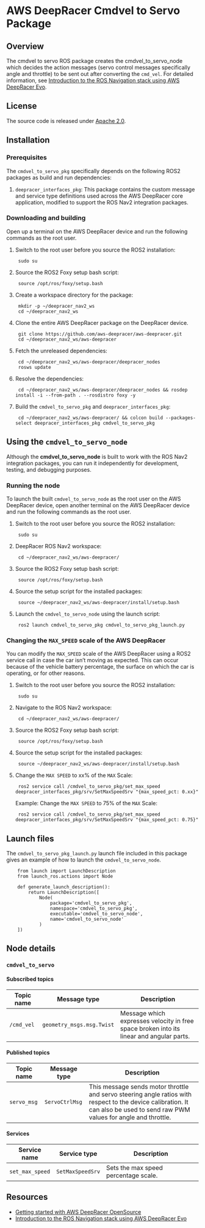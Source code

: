 # AWS DeepRacer Cmdvel to Servo Package

## Overview

The cmdvel to servo ROS package creates the cmdvel_to_servo_node which decides the action messages (servo control messages specifically angle and throttle) to be sent out after converting the `cmd_vel`. For detailed information, see [Introduction to the ROS Navigation stack using AWS DeepRacer Evo](https://github.com/aws-deepracer/aws-deepracer/blob/main/introduction-to-the-ros-navigation-stack-using-aws-deepracer-evo.md).

## License

The source code is released under [Apache 2.0](https://aws.amazon.com/apache-2-0/).

## Installation

### Prerequisites

The `cmdvel_to_servo_pkg` specifically depends on the following ROS2 packages as build and run dependencies:

1. `deepracer_interfaces_pkg`: This package contains the custom message and service type definitions used across the AWS DeepRacer core application, modified to support the ROS Nav2 integration packages.

### Downloading and building

Open up a terminal on the AWS DeepRacer device and run the following commands as the root user.

1. Switch to the root user before you source the ROS2 installation:

        sudo su

1. Source the ROS2 Foxy setup bash script:

        source /opt/ros/foxy/setup.bash 

1. Create a workspace directory for the package:

        mkdir -p ~/deepracer_nav2_ws
        cd ~/deepracer_nav2_ws

1. Clone the entire AWS DeepRacer package on the DeepRacer device.

        git clone https://github.com/aws-deepracer/aws-deepracer.git
        cd ~/deepracer_nav2_ws/aws-deepracer

1. Fetch the unreleased dependencies:

        cd ~/deepracer_nav2_ws/aws-deepracer/deepracer_nodes
        rosws update

1. Resolve the dependencies:

        cd ~/deepracer_nav2_ws/aws-deepracer/deepracer_nodes && rosdep install -i --from-path . --rosdistro foxy -y

1. Build the `cmdvel_to_servo_pkg` and `deepracer_interfaces_pkg`:

        cd ~/deepracer_nav2_ws/aws-deepracer/ && colcon build --packages-select deepracer_interfaces_pkg cmdvel_to_servo_pkg


## Using the `cmdvel_to_servo_node`

Although the **cmdvel_to_servo_node** is built to work with the ROS Nav2 integration packages, you can run it independently for development, testing, and debugging purposes.

### Running the node

To launch the built `cmdvel_to_servo_node` as the root user on the AWS DeepRacer device, open another terminal on the AWS DeepRacer device and run the following commands as the root user.

1. Switch to the root user before you source the ROS2 installation:

        sudo su

1. DeepRacer ROS Nav2 workspace:

        cd ~/deepracer_nav2_ws/aws-deepracer/

1. Source the ROS2 Foxy setup bash script:

        source /opt/ros/foxy/setup.bash 

1. Source the setup script for the installed packages:

        source ~/deepracer_nav2_ws/aws-deepracer/install/setup.bash

1. Launch the `cmdvel_to_servo_node` using the launch script:

        ros2 launch cmdvel_to_servo_pkg cmdvel_to_servo_pkg_launch.py


### Changing the `MAX_SPEED` scale of the AWS DeepRacer

You can modify the `MAX_SPEED` scale of the AWS DeepRacer using a ROS2 service call in case the car isn’t moving as expected. This can occur because of the vehicle battery percentage, the surface on which the car is operating, or for other reasons.

1. Switch to the root user before you source the ROS2 installation:

        sudo su

1. Navigate to the ROS Nav2 workspace:

        cd ~/deepracer_nav2_ws/aws-deepracer/

1. Source the ROS2 Foxy setup bash script:

        source /opt/ros/foxy/setup.bash

1. Source the setup script for the installed packages:

        source ~/deepracer_nav2_ws/aws-deepracer/install/setup.bash

1. Change the `MAX SPEED` to xx% of the `MAX` Scale:

        ros2 service call /cmdvel_to_servo_pkg/set_max_speed deepracer_interfaces_pkg/srv/SetMaxSpeedSrv "{max_speed_pct: 0.xx}"

    Example: Change the `MAX SPEED` to 75% of the `MAX` Scale:

        ros2 service call /cmdvel_to_servo_pkg/set_max_speed deepracer_interfaces_pkg/srv/SetMaxSpeedSrv "{max_speed_pct: 0.75}"


## Launch files

The `cmdvel_to_servo_pkg_launch.py` launch file included in this package gives an example of how to launch the `cmdvel_to_servo_node`.

        from launch import LaunchDescription
        from launch_ros.actions import Node

        def generate_launch_description():
            return LaunchDescription([
                Node(
                    package='cmdvel_to_servo_pkg',
                    namespace='cmdvel_to_servo_pkg',
                    executable='cmdvel_to_servo_node',
                    name='cmdvel_to_servo_node'
                )
        ])


## Node details

### `cmdvel_to_servo`

#### Subscribed topics

| Topic name | Message type | Description |
|----------- | ------------ | ----------- |
|`/cmd_vel`|`geometry_msgs.msg.Twist`|Message which expresses velocity in free space broken into its linear and angular parts.|

#### Published topics

| Topic name | Message type | Description |
| ---------- | ------------ | ----------- |
|`servo_msg`|`ServoCtrlMsg`|This message sends motor throttle and servo steering angle ratios with respect to the device calibration. It can also be used to send raw PWM values for angle and throttle.|

#### Services

| Service name | Service type | Description |
| ---------- | ------------ | ----------- |
|`set_max_speed`|`SetMaxSpeedSrv`|Sets the max speed percentage scale.|

## Resources

* [Getting started with AWS DeepRacer OpenSource](https://github.com/aws-deepracer/aws-deepracer-launcher/blob/main/getting-started.md)
* [Introduction to the ROS Navigation stack using AWS DeepRacer Evo](https://github.com/aws-deepracer/aws-deepracer/blob/main/introduction-to-the-ros-navigation-stack-using-aws-deepracer-evo.md)